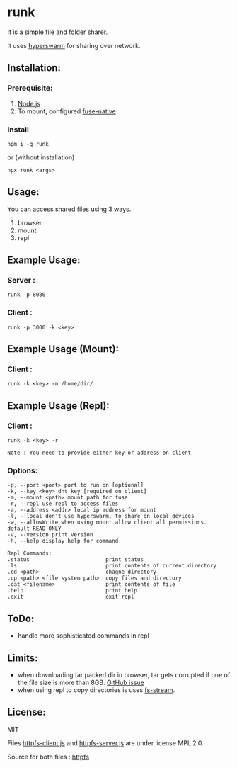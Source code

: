 # runk

It is a simple file and folder sharer.

It uses [hyperswarm](https://www.npmjs.com/package/@hyperswarm/dht) for sharing over network.

## Installation:

### Prerequisite:

1. [Node.js](https://nodejs.org/)
2. To mount, configured [fuse-native](https://github.com/fuse-friends/fuse-native)

### Install

`npm i -g runk`

or (without installation)

`npx runk <args>`

## Usage:

You can access shared files using 3 ways.

1. browser
2. mount
3. repl

## Example Usage:

### Server :

`runk -p 8080`

### Client :

`runk -p 3000 -k <key>`

## Example Usage (Mount):

### Client :

`runk -k <key> -m /home/dir/`

## Example Usage (Repl):

### Client :

`runk -k <key> -r`

`Note : You need to provide either key or address on client`

### Options:

```
-p, --port <port> port to run on [optional]
-k, --key <key> dht key [required on client]
-m, --mount <path> mount path for fuse
-r, --repl use repl to access files
-a, --address <addr> local ip address for mount
-l, --local don't use hyperswarm, to share on local devices
-w, --allowWrite when using mount allow client all permissions. default READ-ONLY
-v, --version print version
-h, --help display help for command

Repl Commands:
.status                        print status
.ls                            print contents of current directory
.cd <path>                     chagne directory
.cp <path> <file system path>  copy files and directory
.cat <filename>                print contents of file
.help                          print help
.exit                          exit repl
```

## ToDo:

- handle more sophisticated commands in repl

## Limits:

- when downloading tar packed dir in browser, tar gets corrupted if one of the file size is more than 8GB. [GitHub issue](https://github.com/mafintosh/tar-fs/issues/100)
- when using repl to copy directories is uses [fs-stream](https://github.com/solvencino/fs-stream).

## License:

MIT

Files [httpfs-client.js](./httpfs-client.js) and [httpfs-server.js](./httpfs-server.js) are under license MPL 2.0.

Source for both files :
[httpfs](https://github.com/orgs/mozilla/repositories?q=httpfs&type=all&language=&sort=)
